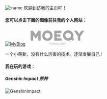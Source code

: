 <img src="https://count.getloli.com/get/@MqyGalaxy?theme=moebooru" alt=":name" />
欢迎到访我的主页吖！

#### 您可以点击下面的图像前往我的个人网站：

<a href="https://blog.moeqy.com/"><img src="https://cdn.jsdelivr.net/gh/MqyGalaxy/MyBlog@latest/images/blogLOGO.png" alt="MyBlog" width= "200px"></a>
<a href="https://moeqy.com/"><img src="Image/LOGO_header3.png" alt="MoeQY" width="200px"></a>

一个小萌新，没有什么厉害的技术。逐渐发展自己！

#### 我在玩的游戏：
##### Genshin Impact 原神
<img src="https://genshin-card.getloli.com/rand/82609806.png" alt="GenshinImpact" />
